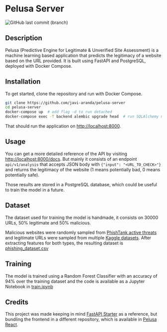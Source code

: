 # Pelusa Server

![GitHub last commit (branch)](https://img.shields.io/github/last-commit/javi-aranda/pelusa-server/master)


## Description
Pelusa (Predictive Engine for Legitimate & Unverified Site Assessment) is a machine learning
based application that predicts the legitimacy of a website based on the URL provided. It is
built using FastAPI and PostgreSQL, deployed with Docker Compose.

## Installation
To get started, clone the repository and run with Docker Compose.

```bash
git clone https://github.com/javi-aranda/pelusa-server
cd pelusa-server
docker-compose up  # add flag -d to run detached
docker-compose exec -T backend alembic upgrade head  # run SQLAlchemy migrations
```

That should run the application on [http://localhost:8000](http://localhost:8000).

## Usage
You can get a more detailed reference of the API by visiting [http://localhost:8000/docs](http://localhost:8000/docs).
But mainly it consists of an endpoint `api/v1/analysis` that accepts JSON body with `{"input": "<URL_TO_CHECK>"}`
and returns the legitimacy of the website (1 means potentially bad, 0 means potentially safe).

Those results are stored in a PostgreSQL database, which could be useful to train the model in a future.

## Dataset
The dataset used for training the model is handmade, it consists on 30000 URLs, 50% legitimate and 50% malicious.

Malicious websites were randomly sampled from [PhishTank active threats](http://data.phishtank.com/data/online-valid.csv)
and legitimate URLs were sampled from multiple [Kaggle datasets](https://www.kaggle.com/search?q=urls+in%3Adatasets).
After extracting features for both types, the resulting dataset is [phishing_dataset.csv](https://github.com/javi-aranda/pelusa-server/blob/master/backend/app/ml/data/phishing_dataset.csv)

## Training
The model is trained using a Random Forest Classifier with an accuracy of 94% over the training dataset
and the code is available as a Jupyter Notebook in [train.ipynb](https://github.com/javi-aranda/pelusa-server/blob/master/backend/app/ml/notebooks/train.ipynb)

## Credits

This project was made keeping in mind [FastAPI Starter](https://github.com/gaganpreet/fastapi-starter) as a reference,
but bundling the frontend in a different repository, which is available in [Pelusa React](https://github.com/javi-aranda/pelusa-react).
